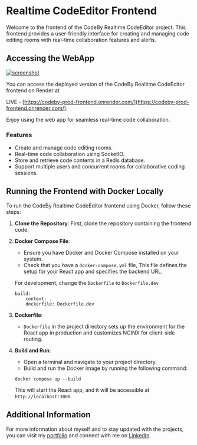 # Realtime CodeEditor Frontend

Welcome to the frontend of the CodeBy Realtime CodeEditor project. This frontend provides a user-friendly interface for creating and managing code editing rooms with real-time collaboration features and alerts.

## Accessing the WebApp
[![screenshot](./docs/screenshot.png)](https://codeby-prod-frontend.onrender.com/)

You can access the deployed version of the CodeBy Realtime CodeEditor frontend on Render at

LIVE - [https://codeby-prod-frontend.onrender.com/](https://codeby-prod-frontend.onrender.com/). 

Enjoy using the web app for seamless real-time code collaboration. 

### Features

-   Create and manage code editing rooms.
-   Real-time code collaboration using SocketIO.
-   Store and retrieve code contents in a Redis database.
-   Support multiple users and concurrent rooms for collaborative coding sessions.

## Running the Frontend with Docker Locally

To run the CodeBy Realtime CodeEditor frontend using Docker, follow these steps:

1. **Clone the Repository**: First, clone the repository containing the frontend code.

2. **Docker Compose File**:
    - Ensure you have Docker and Docker Compose installed on your system.
    - Check that you have a `docker-compose.yml` file, This file defines the setup for your React app and specifies the backend URL.

    For development, change the `Dockerfile` to `Dockerfile.dev`

    ```
    build:
        context: .
        dockerfile: Dockerfile.dev
    ```

3. **Dockerfile**:
    - `Dockerfile` in the project directory sets up the environment for the React app in production and customizes NGINX for client-side routing.

4. **Build and Run**:
    - Open a terminal and navigate to your project directory.
    - Build and run the Docker image by running the following command:

    ```
    docker compose up --build
    ```

    This will start the React app, and it will be accessible at `http://localhost:3000`.


## Additional Information

For more information about myself and to stay updated with the projects, you can visit my [portfolio](https://abduttayyeb.github.io) and connect with me on [LinkedIn](https://linkedin.com/in/abduttayyeb).